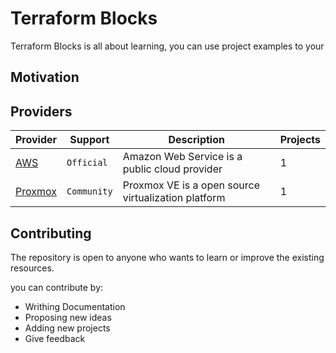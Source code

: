 # Terraform Blocks

Terraform Blocks is all about learning, you can use project examples to your

## Motivation

## Providers

| Provider              | Support     | Description                                         | Projects |
| --------------------- | ----------- | --------------------------------------------------- | -------- |
| [AWS](./aws/)         | `Official`  | Amazon Web Service is a public cloud provider       | 1        |
| [Proxmox](./proxmox/) | `Community` | Proxmox VE is a open source virtualization platform | 1        |

## Contributing

The repository is open to anyone who wants to learn or improve the existing resources.

you can contribute by:

-   Writhing Documentation
-   Proposing new ideas
-   Adding new projects
-   Give feedback
